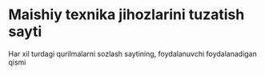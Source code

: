 # Maishiy texnika jihozlarini tuzatish sayti
Har xil turdagi qurilmalarni sozlash saytining, foydalanuvchi foydalanadigan qismi

